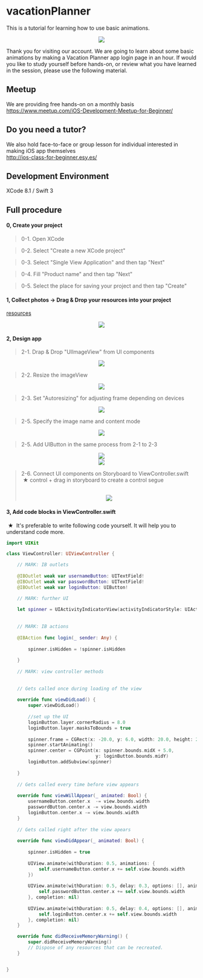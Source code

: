 # vacationPlanner
This is a tutorial for learning how to use basic animations.

  <div style="text-align:center"><img src ="https://github.com/samkerm/vacationPlanner/blob/master/appScreenShot.png" /></div>
  
  Thank you for visiting our account. We are going to learn about some basic animations by making a Vacation Planner app login page in an hour. If would you like to study yourself before hands-on, or review what you have learned in the session, please use the following material.

## Meetup
  We are providing free hands-on on a monthly basis<br>
  https://www.meetup.com/iOS-Development-Meetup-for-Beginner/

## Do you need a tutor?
  We also hold face-to-face or group lesson for individual interested in making iOS app themselves<br>
  http://ios-class-for-beginner.esy.es/

## Development Environment
  XCode 8.1 / Swift 3

## Full procedure

#### 0, Create your project

> 0-1. Open XCode  

> 0-2. Select "Create a new XCode project"

> 0-3. Select "Single View Application" and then tap "Next"

> 0-4. Fill "Product name" and then tap "Next"

> 0-5. Select the place for saving your project and then tap "Create"

#### 1, Collect photos → Drag & Drop your resources into your project
  <a href="https://github.com/iosClassForBeginner/musicPlayer-en/blob/master/Resources/1.gif">resources</a>
  <div style="text-align:center"><img src ="https://github.com/samkerm/vacationPlanner/blob/master/Resources/vid1.gif" /></div>

#### 2, Design app
> 2-1. Drap & Drop "UIImageView" from UI components
  <div style="text-align:center"><img src ="https://github.com/samkerm/vacationPlanner/blob/master/Resources/vid2.gif" /></div>

> 2-2. Resize the imageView
  <div style="text-align:center"><img src ="https://github.com/samkerm/vacationPlanner/blob/master/Resources/vid3.gif" /></div>

> 2-3. Set "Autoresizing" for adjusting frame depending on devices
  <div style="text-align:center"><img src ="https://github.com/samkerm/vacationPlanner/blob/master/Resources/vid4.gif" /></div>

> 2-5. Specify the image name and content mode
  <div style="text-align:center"><img src ="https://github.com/samkerm/vacationPlanner/blob/master/Resources/vid5.gif" /></div>

> 2-5. Add UIButton in the same process from 2-1 to 2-3
  <div style="text-align:center"><img src ="https://github.com/samkerm/vacationPlanner/blob/master/Resources/vid6.gif" /></div>
  <div style="text-align:center"><img src ="https://github.com/samkerm/vacationPlanner/blob/master/Resources/vid7.gif" /></div>  
  
> 2-6. Connect UI components on Storyboard to ViewController.swift
  ★  control + drag in storyboard to create a control segue<br>
  <div style="text-align:center"><img src ="https://github.com/samkerm/vacationPlanner/blob/master/Resources/vid8.gif" /></div>

#### 3, Add code blocks in ViewController.swift
  ★  It's preferable to write following code yourself. It will help you to understand code more.

```Swift  
import UIKit

class ViewController: UIViewController {

    // MARK: IB outlets
    
    @IBOutlet weak var usernameButton: UITextField!
    @IBOutlet weak var passwordButton: UITextField!
    @IBOutlet weak var loginButton: UIButton!

    // MARK: further UI
    
    let spinner = UIActivityIndicatorView(activityIndicatorStyle: UIActivityIndicatorViewStyle.white)
    
    
    // MARK: IB actions
    
    @IBAction func login(_ sender: Any) {
       
        spinner.isHidden = !spinner.isHidden
        
    }
    
    // MARK: view controller methods
    
    
    // Gets called once during loading of the view
    
    override func viewDidLoad() {
        super.viewDidLoad()
        
        //set up the UI
        loginButton.layer.cornerRadius = 8.0
        loginButton.layer.masksToBounds = true
        
        spinner.frame = CGRect(x: -20.0, y: 6.0, width: 20.0, height: 20.0)
        spinner.startAnimating()
        spinner.center = CGPoint(x: spinner.bounds.midX + 5.0,
                                 y: loginButton.bounds.midY)
        loginButton.addSubview(spinner)
        
    }
    
    // Gets called every time before view appears
    
    override func viewWillAppear(_ animated: Bool) {
        usernameButton.center.x  -= view.bounds.width
        passwordButton.center.x -= view.bounds.width
        loginButton.center.x -= view.bounds.width
    }
    
    // Gets called right after the view apears
    
    override func viewDidAppear(_ animated: Bool) {
        
        spinner.isHidden = true
        
        UIView.animate(withDuration: 0.5, animations: {
            self.usernameButton.center.x += self.view.bounds.width
        })
        
        UIView.animate(withDuration: 0.5, delay: 0.3, options: [], animations: {
            self.passwordButton.center.x += self.view.bounds.width
        }, completion: nil)
        
        UIView.animate(withDuration: 0.5, delay: 0.4, options: [], animations: {
            self.loginButton.center.x += self.view.bounds.width
        }, completion: nil)
    }

    override func didReceiveMemoryWarning() {
        super.didReceiveMemoryWarning()
        // Dispose of any resources that can be recreated.
    }


}

```
